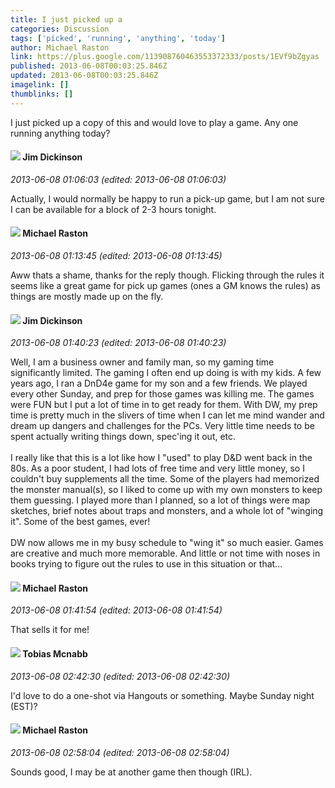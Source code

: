 ```yaml
---
title: I just picked up a
categories: Discussion
tags: ['picked', 'running', 'anything', 'today']
author: Michael Raston
link: https://plus.google.com/113908760463553372333/posts/1EVf9bZgyas
published: 2013-06-08T00:03:25.846Z
updated: 2013-06-08T00:03:25.846Z
imagelink: []
thumblinks: []
---
```


I just picked up a copy of this and would love to play a game. Any one running anything today? 
<div id='comment z13mejo5ymb4cfgk122mgtkadynwfbvq204'>
  <h4><img src='{{site.baseurl}}//images/avatars/113902149468886573673_photo.jpg'> Jim Dickinson</h4>
      <p><cite>2013-06-08 01:06:03 (edited: 2013-06-08 01:06:03)</cite></p>
        <p>Actually, I would normally be happy to run a pick-up game, but I am not sure I can be available for a block of 2-3 hours tonight.</p>
</div>
        

<div id='comment z13mejo5ymb4cfgk122mgtkadynwfbvq204'>
  <h4><img src='{{site.baseurl}}//images/avatars/113908760463553372333_photo.jpg'> Michael Raston</h4>
      <p><cite>2013-06-08 01:13:45 (edited: 2013-06-08 01:13:45)</cite></p>
        <p>Aww thats a shame, thanks for the reply though. Flicking through the rules it seems like a great game for pick up games (ones a GM knows the rules) as things are mostly made up on the fly. </p>
</div>
        

<div id='comment z13mejo5ymb4cfgk122mgtkadynwfbvq204'>
  <h4><img src='{{site.baseurl}}//images/avatars/113902149468886573673_photo.jpg'> Jim Dickinson</h4>
      <p><cite>2013-06-08 01:40:23 (edited: 2013-06-08 01:40:23)</cite></p>
        <p>Well, I am a business owner and family man, so my gaming time significantly limited. The gaming I often end up doing is with my kids. A few years ago, I ran a DnD4e game for my son and a few friends. We played every other Sunday, and prep for those games was killing me. The games were FUN but I put a lot of time in to get ready for them. With DW, my prep time is pretty much in the slivers of time when I can let me mind wander and dream up dangers and challenges for the PCs. Very little time needs to be spent actually writing things down, spec&#39;ing it out, etc. <br /><br />I really like that this is a lot like how I &quot;used&quot; to play D&amp;D went back in the 80s. As a poor student, I had lots of free time and very little money, so I couldn&#39;t buy supplements all the time. Some of the players had memorized the monster manual(s), so I liked to come up with my own monsters to keep them guessing. I played more than I planned, so a lot of things were map sketches, brief notes about traps and monsters, and a whole lot of &quot;winging it&quot;. Some of the best games, ever!  <br /><br />DW now allows me in my busy schedule to &quot;wing it&quot; so much easier. Games are creative and much more memorable. And little or not time with noses in books trying to figure out the rules to use in this situation or that...</p>
</div>
        

<div id='comment z13mejo5ymb4cfgk122mgtkadynwfbvq204'>
  <h4><img src='{{site.baseurl}}//images/avatars/113908760463553372333_photo.jpg'> Michael Raston</h4>
      <p><cite>2013-06-08 01:41:54 (edited: 2013-06-08 01:41:54)</cite></p>
        <p>That sells it for me!</p>
</div>
        

<div id='comment z13mejo5ymb4cfgk122mgtkadynwfbvq204'>
  <h4><img src='{{site.baseurl}}//images/avatars/107114658676879255298_photo.jpg'> Tobias Mcnabb</h4>
      <p><cite>2013-06-08 02:42:30 (edited: 2013-06-08 02:42:30)</cite></p>
        <p>I&#39;d love to do a one-shot via Hangouts or something. Maybe Sunday night (EST)?</p>
</div>
        

<div id='comment z13mejo5ymb4cfgk122mgtkadynwfbvq204'>
  <h4><img src='{{site.baseurl}}//images/avatars/113908760463553372333_photo.jpg'> Michael Raston</h4>
      <p><cite>2013-06-08 02:58:04 (edited: 2013-06-08 02:58:04)</cite></p>
        <p>Sounds good, I may be at another game then though (IRL). </p>
</div>
        